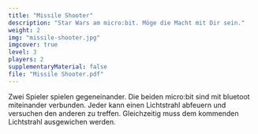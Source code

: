 ```yaml
---
title: "Missile Shooter"
description: "Star Wars am micro:bit. Möge die Macht mit Dir sein."
weight: 2
img: "missile-shooter.jpg"
imgcover: true
level: 3
players: 2
supplementaryMaterial: false
file: "Missile Shooter.pdf"
---
```


Zwei Spieler spielen gegeneinander. Die beiden micro:bit sind mit bluetoot miteinander verbunden. Jeder kann einen Lichtstrahl abfeuern und versuchen den anderen zu treffen. Gleichzeitig muss dem kommenden Lichtstrahl ausgewichen werden.
